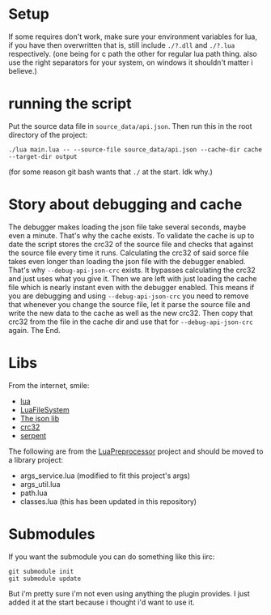
# Setup

If some requires don't work, make sure your environment variables for lua,
if you have then overwritten that is, still include `./?.dll` and `./?.lua` respectively.
(one being for c path the other for regular lua path thing. also use the right separators
for your system, on windows it shouldn't matter i believe.)

# running the script

Put the source data file in `source_data/api.json`.
Then run this in the root directory of the project:
```
./lua main.lua -- --source-file source_data/api.json --cache-dir cache --target-dir output
```
(for some reason git bash wants that `./` at the start. Idk why.)

# Story about debugging and cache

The debugger makes loading the json file take several seconds, maybe even a minute.
That's why the cache exists.
To validate the cache is up to date the script stores the crc32 of the source file
and checks that against the source file every time it runs.
Calculating the crc32 of said sorce file takes even longer than loading the json file
with the debugger enabled.
That's why `--debug-api-json-crc` exists. It bypasses calculating the crc32 and just
uses what you give it.
Then we are left with just loading the cache file which is nearly instant even with
the debugger enabled.
This means if you are debugging and using `--debug-api-json-crc` you need to remove
that whenever you change the source file, let it parse the source file and write the
new data to the cache as well as the new crc32. Then copy that crc32 from the file in
the cache dir and use that for `--debug-api-json-crc` again.
The End.

# Libs

From the internet, smile:
- [lua](http://www.lua.org/)
- [LuaFileSystem](https://keplerproject.github.io/luafilesystem/)
- [The json lib](https://github.com/rxi/json.lua)
- [crc32](https://gist.github.com/SafeteeWoW/080e784e5ebfda42cad486c58e6d26e4)
- [serpent](https://github.com/pkulchenko/serpent)

The following are from the [LuaPreprocessor](https://github.com/JanSharp/FactorioLuaPreprocessor) project and should be moved to a library project:
- args_service.lua (modified to fit this project's args)
- args_util.lua
- path.lua
- classes.lua (this has been updated in this repository)

# Submodules

If you want the submodule you can do something like this iirc:
```
git submodule init
git submodule update
```
But i'm pretty sure i'm not even using anything the plugin provides. I just added it at the start
because i thought i'd want to use it.

